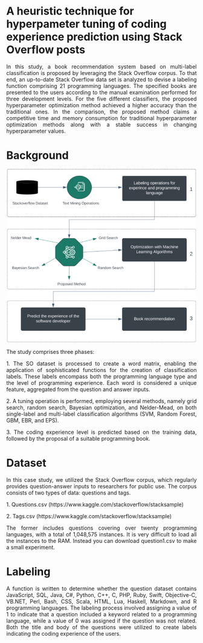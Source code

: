 # A heuristic technique for hyperpameter tuning of coding experience prediction using Stack Overflow posts
<p align="justify">In this study, a book recommendation system based on multi-label classification is proposed by leveraging the Stack Overflow corpus. To that end, an up-to-date Stack Overflow data set is analyzed to devise a labeling function comprising 21 programming languages. The specified books are presented to the users according to the manual examination performed for three development levels. For the five different classifiers, the proposed hyperparameter optimization method achieved a higher accuracy than the traditional ones. In the comparison, the proposed method claims a competitive time and memory consumption for traditional hyperparameter optimization methods along with a stable success in changing hyperparameter values.</p>

# Background
<p align="center">
  <img src="https://github.com/fatmaaltinsoy/a-heuristic-technique-for-hyperpameter-tuning/blob/main/background.png" alt="resim açıklaması">
</p>
The study comprises three phases:
<p align="justify"> 1. The SO dataset is processed to create a word matrix, enabling the application of sophisticated functions for the creation of classification labels. These labels encompass both the programming language type and the level of programming experience. Each word is considered a unique feature, aggregated from the question and answer inputs.</p>
<p align="justify"> 2. A tuning operation is performed, employing several methods, namely grid search, random search, Bayesian optimization, and Nelder-Mead, on both single-label and multi-label classification algorithms (SVM, Random Forest, GBM, EBR, and EPS).</p>
<p align="justify"> 3. The coding experience level is predicted based on the training data, followed by the proposal of a suitable programming book.</p>

# Dataset
<p align="justify"> In this case study, we utilized the Stack Overflow corpus, which regularly provides question-answer inputs to researchers for public use. The corpus consists of two types of data: questions and tags.</p>
<p align="justify"> 1. Questions.csv (https://www.kaggle.com/stackoverflow/stacksample) </p>
<p align="justify"> 2. Tags.csv (https://www.kaggle.com/stackoverflow/stacksample) </p>
<p align="justify"> The former includes questions covering over twenty programming languages, with a total of 1,048,575 instances. It is very difficult to load all the instances to the RAM. Instead you can download question1.csv to make a small experiment.</p>

# Labeling
<p align="justify"> A function is written to determine whether the question dataset contains JavaScript, SQL, Java, C#, Python, C++, C, PHP, Ruby, Swift, Objective-C, VB.NET, Perl, Bash, CSS, Scala, HTML, Lua, Haskell, Markdown, and R programming languages. The labeling process involved assigning a value of 1 to indicate that a question included a keyword related to a programming language, while a value of 0 was assigned if the question was not related. Both the title and body of the questions were utilized to create labels indicating the coding experience of the users.</p>
